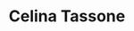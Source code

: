 ---
title: Celina Tassone
headshot: images/uploads/Celina_Tassone.jpg
role: Food
year: Senior
major: Industrial Design
---